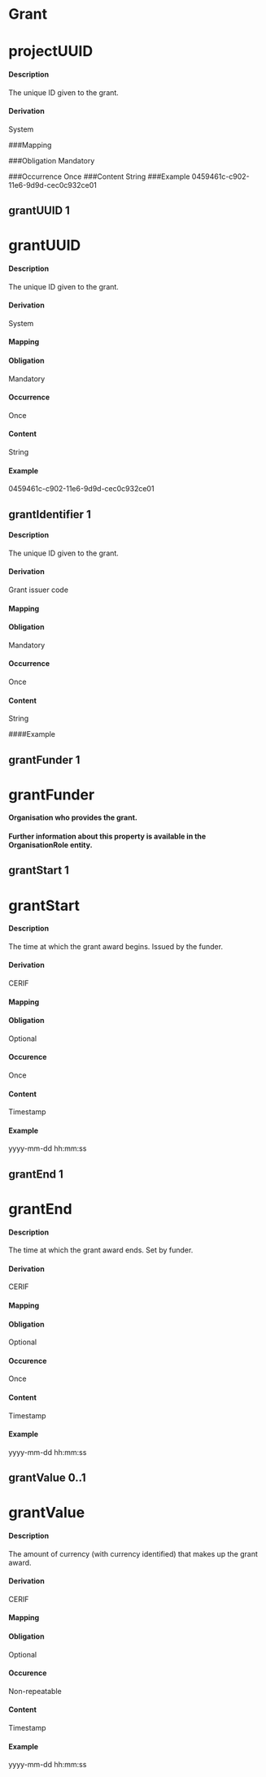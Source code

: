 # Grant
# projectUUID

#### Description
The unique ID given to the grant.

#### Derivation
System

###Mapping

###Obligation
Mandatory

###Occurrence
Once
###Content 
String
###Example
0459461c-c902-11e6-9d9d-cec0c932ce01



## grantUUID 1 
# grantUUID

#### Description
The unique ID given to the grant.

#### Derivation
System

#### Mapping

#### Obligation
Mandatory

#### Occurrence
Once

#### Content 
String

#### Example
0459461c-c902-11e6-9d9d-cec0c932ce01

## grantIdentifier 1 
#### Description
The unique ID given to the grant.

#### Derivation
Grant issuer code

#### Mapping

#### Obligation
Mandatory

#### Occurrence
Once

#### Content 
String

####Example


## grantFunder 1 
# grantFunder

#### Organisation who provides the grant.

#### Further information about this property is available in the OrganisationRole entity.

## grantStart 1 
# grantStart

#### Description
The time at which the grant award begins. Issued by the funder.

#### Derivation
CERIF 

#### Mapping

#### Obligation	
Optional

#### Occurence
Once

#### Content 
Timestamp

#### Example
yyyy-mm-dd hh:mm:ss

## grantEnd 1 
# grantEnd

#### Description
The time at which the grant award ends. Set by funder.

#### Derivation
CERIF 

#### Mapping

#### Obligation	
Optional

#### Occurence
Once

#### Content 
Timestamp

#### Example
yyyy-mm-dd hh:mm:ss

## grantValue 0..1 
# grantValue

#### Description
The amount of currency (with currency identified) that makes up the grant award.

#### Derivation
CERIF 

#### Mapping

#### Obligation	
Optional

#### Occurence
Non-repeatable

#### Content 
Timestamp

#### Example
yyyy-mm-dd hh:mm:ss



